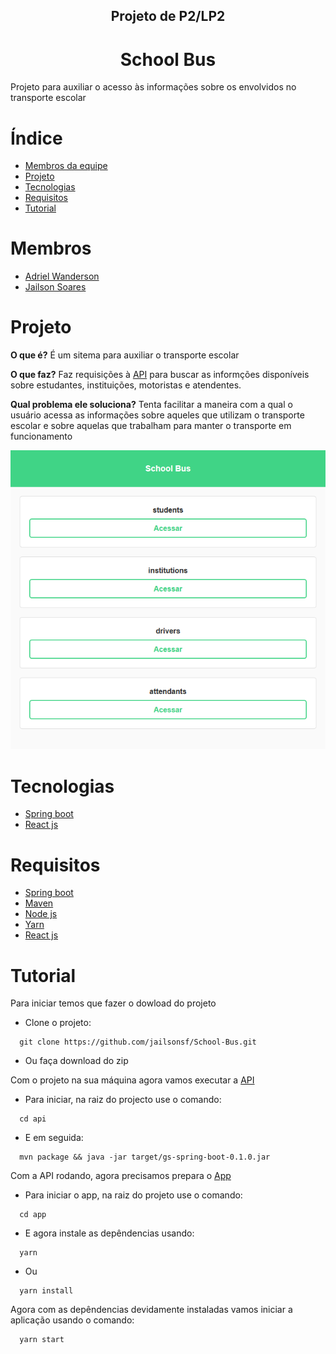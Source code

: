 <h2 align='center'>
    Projeto de P2/LP2
</h2>

<h1 align='center'>
    School Bus
</h1>

Projeto para auxiliar o acesso às informações sobre os envolvidos no transporte escolar

# Índice
  * [Membros da equipe](#membros)
  * [Projeto](#projeto)
  * [Tecnologias](#tecnologias)
  * [Requisitos](#requisitos)
  * [Tutorial](#tutorial)

# Membros
  * [Adriel Wanderson](https://github.com/adrielwanderson)
  * [Jailson Soares](https://github.com/jailsonsf)

# Projeto
**O que é?**
    É um sitema para auxiliar o transporte escolar

**O que faz?**
    Faz requisições à [API](https://github.com/jailsonsf/School-Bus/tree/master/api/schoolbus) para buscar as informções disponíveis sobre estudantes, instituições, motoristas e atendentes.

**Qual problema ele soluciona?**
    Tenta facilitar a maneira com a qual o usuário acessa as informações sobre aqueles que utilizam o transporte escolar e sobre aquelas que trabalham para manter o transporte em funcionamento

<p align="center">
    <img src="./assets/MainPage.png" alt="Main Page"/>
</p>


# Tecnologias
  * [Spring boot](https://spring.io/)
  * [React js](https://reactjs.org/)

# Requisitos
  * [Spring boot](https://spring.io/)
  * [Maven](https://maven.apache.org/)
  * [Node js](https://nodejs.org/)
  * [Yarn](https://yarnpkg.com/)
  * [React js](https://reactjs.org/)

# Tutorial
  Para iniciar temos que fazer o dowload do projeto
  * Clone o projeto:
  ``` shell
    git clone https://github.com/jailsonsf/School-Bus.git
  ```
  * Ou faça download do zip

  Com o projeto na sua máquina agora vamos executar a [API](https://github.com/jailsonsf/School-Bus/tree/master/api/schoolbus)
  * Para iniciar, na raiz do projecto use o comando:
  ``` shell
    cd api
  ```
  * E em seguida:
  ``` shell
    mvn package && java -jar target/gs-spring-boot-0.1.0.jar
  ```

  Com a API rodando, agora precisamos prepara o [App](https://github.com/jailsonsf/School-Bus/tree/master/app)
  * Para iniciar o app, na raiz do projeto use o comando:
  ``` shell
    cd app
  ```
  * E agora instale as depêndencias usando:
  ``` shell
    yarn
  ```
  * Ou
  ``` shell
    yarn install
  ```
  Agora com as depêndencias devidamente instaladas vamos iniciar a aplicação usando o comando:
  ``` shell
    yarn start
  ```
